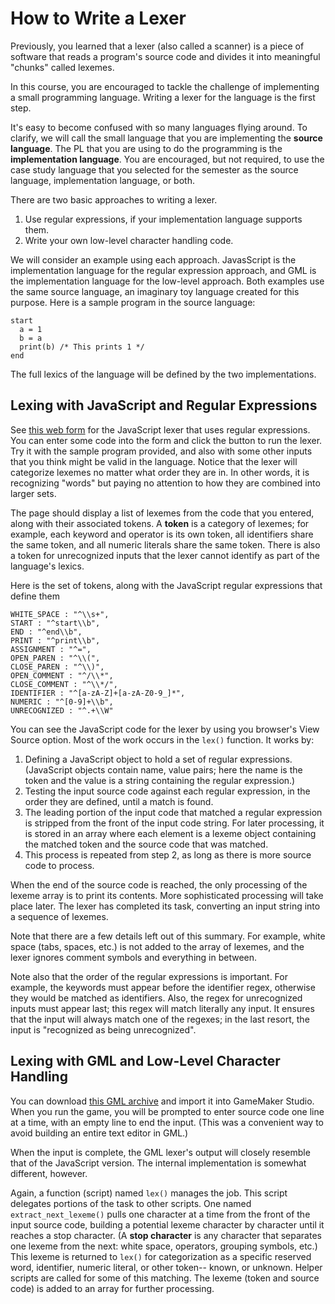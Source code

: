 # How to Write a Lexer

Previously, you learned that a lexer (also called a scanner) is a piece of software that reads a program's source code and divides it into meaningful "chunks" called lexemes.

In this course, you are encouraged to tackle the challenge of implementing a small programming language. Writing a lexer for the language is the first step.

It's easy to become confused with so many languages flying around. To clarify, we will call the small language that you are implementing the **source language**. The PL that you are using to do the programming is the **implementation language**. You are encouraged, but not required, to use the case study language that you selected for the semester as the source language, implementation language, or both.

There are two basic approaches to writing a lexer.

1. Use regular expressions, if your implementation language supports them.
2. Write your own low-level character handling code.

We will consider an example using each approach. JavasScript is the implementation language for the regular expression approach, and GML is the implementation language for the low-level approach. Both examples use the same source language, an imaginary toy language created for this purpose. Here is a sample program in the source language:

```
start
  a = 1
  b = a
  print(b) /* This prints 1 */
end
```

The full lexics of the language will be defined by the two implementations. 

## Lexing with JavaScript and Regular Expressions

See [this web form]() for the JavaScript lexer that uses regular expressions. You can enter some code into the form and click the button to run the lexer. Try it with the sample program provided, and also with some other inputs that you think might be valid in the language. Notice that the lexer will categorize lexemes no matter what order they are in. In other words, it is recognizing "words" but paying no attention to how they are combined into larger sets.

The page should display a list of lexemes from the code that you entered, along with their associated tokens. A **token** is a category of lexemes; for example, each keyword and operator is its own token, all identifiers share the same token, and all numeric literals share the same token. There is also a token for unrecognized inputs that the lexer cannot identify as part of the language's lexics.

Here is the set of tokens, along with the JavaScript regular expressions that define them

```
WHITE_SPACE : "^\\s+", 
START : "^start\\b", 
END : "^end\\b",
PRINT : "^print\\b",
ASSIGNMENT : "^=",
OPEN_PAREN : "^\\(",
CLOSE_PAREN : "^\\)",
OPEN_COMMENT : "^/\\*",
CLOSE_COMMENT : "^\\*/",
IDENTIFIER : "^[a-zA-Z]+[a-zA-Z0-9_]*",
NUMERIC : "^[0-9]+\\b",
UNRECOGNIZED : "^.+\\W"
```

You can see the JavaScript code for the lexer by using you browser's View Source option. Most of the work occurs in the `lex()` function. It works by:

1. Defining a JavaScript object to hold a set of regular expressions. (JavaScript objects contain name, value pairs; here the name is the token and the value is a string containing the regular expression.)
2. Testing the input source code against each regular expression, in the order they are defined, until a match is found.
3. The leading portion of the input code that matched a regular expression is stripped from the front of the input code string. For later processing, it is stored in an array where each element is a lexeme object containing the matched token and the source code that was matched.
4. This process is repeated from step 2, as long as there is more source code to process.

When the end of the source code is reached, the only processing of the lexeme array is to print its contents. More sophisticated processing will take place later. The lexer has completed its task, converting an input string into a sequence of lexemes.

Note that there are a few details left out of this summary. For example, white space (tabs, spaces, etc.) is not added to the array of lexemes, and the lexer ignores comment symbols and everything in between.

Note also that the order of the regular expressions is important. For example, the keywords must appear before the identifier regex, otherwise they would be matched as identifiers. Also, the regex for unrecognized inputs must appear last; this regex will match literally any input. It ensures that the input will always match one of the regexes; in the last resort, the input is "recognized as being unrecognized".

## Lexing with GML and Low-Level Character Handling

You can download [this GML archive](https://sakai.lampschools.org/access/content/group/0f8b4ca2-768b-4e67-bfdb-9ca50d1ebd54/LanguageImplementation.gmz) and import it into GameMaker Studio. When you run the game, you will be prompted to enter source code one line at a time, with an empty line to end the input. (This was a convenient way to avoid building an entire text editor in GML.)

When the input is complete, the GML lexer's output will closely resemble that of the JavaScript version. The internal implementation is somewhat different, however. 

Again, a function (script) named `lex()` manages the job. This script delegates portions of the task to other scripts. One named `extract_next_lexeme()` pulls one character at a time from the front of the input source code, building a potential lexeme character by character until it reaches a stop character. (A **stop character** is any character that separates one lexeme from the next: white space, operators, grouping symbols, etc.) This lexeme is returned to `lex()` for categorization as a specific reserved word, identifier, numeric literal, or other token-- known, or unknown. Helper scripts are called for some of this matching. The lexeme (token and source code) is added to an array for further processing.